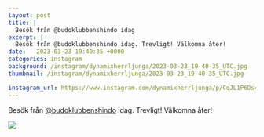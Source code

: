 ```yaml
---
layout: post
title: |
  Besök från @budoklubbenshindo idag
excerpt: |
  Besök från @budoklubbenshindo idag. Trevligt! Välkomna åter!
date:   2023-03-23 19:40:35 +0000
categories: instagram
background: /instagram/dynamixherrljunga/2023-03-23_19-40-35_UTC.jpg
thumbnail: /instagram/dynamixherrljunga/2023-03-23_19-40-35_UTC.jpg

instagram_url: https://www.instagram.com/dynamixherrljunga/p/CqJL1P6Dscf
---
```

Besök från [@budoklubbenshindo](https://www.instagram.com/budoklubbenshindo/) idag. Trevligt! Välkomna åter!



<img src='{{ site.baseurl }}/instagram/dynamixherrljunga/2023-03-23_19-40-35_UTC.jpg' class='img-fluid' />

